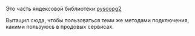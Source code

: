 Это часть яндексовой библиотеки [pyscopg2](https://a.yandex-team.ru/arcadia/library/python/pyscopg2?rev=r10501330)

Вытащил сюда, чтобы пользоваться теми же методами подключения, какими пользуюсь в продовых сервисах.
